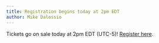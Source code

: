 ```yaml
---
title: Registration begins today at 2pm EDT
author: Mike Dalessio
---
```


Tickets go on sale today at 2pm EDT (UTC-5)! [Register here](https://ti.to/goruco/2015).

